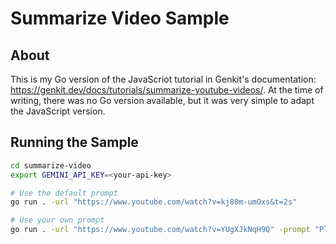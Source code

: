 # Summarize Video Sample

## About
This is my Go version of the JavaScriot tutorial in Genkit's documentation: https://genkit.dev/docs/tutorials/summarize-youtube-videos/. At the time of writing, there was no Go version available, but it was very simple to adapt the JavaScript version.

## Running the Sample
```bash
cd summarize-video
export GEMINI_API_KEY=<your-api-key>

# Use the default prompt
go run . -url "https://www.youtube.com/watch?v=kj80m-umOxs&t=2s"

# Use your own prompt
go run . -url "https://www.youtube.com/watch?v=YUgXJkNqH9Q" -prompt "Please provide a concise summary of the video segments that pertain to Genkit"
```